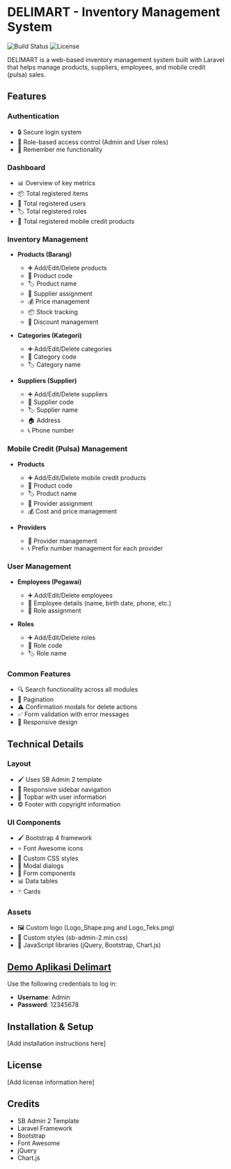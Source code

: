 # DELIMART - Inventory Management System

![Build Status](https://img.shields.io/badge/build-passing-brightgreen)
![License](https://img.shields.io/badge/license-MIT-blue)

DELIMART is a web-based inventory management system built with Laravel that helps manage products, suppliers, employees, and mobile credit (pulsa) sales.

## Features

### Authentication

- 🔒 Secure login system
- 👥 Role-based access control (Admin and User roles)
- 💾 Remember me functionality

### Dashboard

- 📊 Overview of key metrics
- 📦 Total registered items
- 👤 Total registered users
- 🏷️ Total registered roles
- 📱 Total registered mobile credit products

### Inventory Management

- **Products (Barang)**
  - ➕ Add/Edit/Delete products
  - 🧾 Product code
  - 🏷️ Product name
  - 🔗 Supplier assignment
  - 💰 Price management
  - 📦 Stock tracking
  - 🔖 Discount management

- **Categories (Kategori)**
  - ➕ Add/Edit/Delete categories
  - 🧾 Category code
  - 🏷️ Category name

- **Suppliers (Supplier)**
  - ➕ Add/Edit/Delete suppliers
  - 🧾 Supplier code
  - 🏷️ Supplier name
  - 🏠 Address
  - 📞 Phone number

### Mobile Credit (Pulsa) Management

- **Products**
  - ➕ Add/Edit/Delete mobile credit products
  - 🧾 Product code
  - 🏷️ Product name
  - 🔗 Provider assignment
  - 💰 Cost and price management

- **Providers**
  - 🔗 Provider management
  - 📞 Prefix number management for each provider

### User Management

- **Employees (Pegawai)**
  - ➕ Add/Edit/Delete employees
  - 🧾 Employee details (name, birth date, phone, etc.)
  - 🔗 Role assignment

- **Roles**
  - ➕ Add/Edit/Delete roles
  - 🧾 Role code
  - 🏷️ Role name

### Common Features

- 🔍 Search functionality across all modules
- 📑 Pagination
- ⚠️ Confirmation modals for delete actions
- ✅ Form validation with error messages
- 📱 Responsive design

## Technical Details

### Layout

- 🖌️ Uses SB Admin 2 template
- 📱 Responsive sidebar navigation
- 👤 Topbar with user information
- ©️ Footer with copyright information

### UI Components

- 🖌️ Bootstrap 4 framework
- ⭐ Font Awesome icons
- 🎨 Custom CSS styles
- 📑 Modal dialogs
- 📝 Form components
- 📊 Data tables
- 🃏 Cards

### Assets

- 🖼️ Custom logo (Logo_Shape.png and Logo_Teks.png)
- 🎨 Custom styles (sb-admin-2.min.css)
- 📜 JavaScript libraries (jQuery, Bootstrap, Chart.js)

## [Demo Aplikasi Delimart](https://delimart.praktikum-cpanel-unbin.com)

Use the following credentials to log in:
- **Username**: Admin
- **Password**: 12345678

## Installation & Setup

[Add installation instructions here]

## License

[Add license information here]

## Credits

- SB Admin 2 Template
- Laravel Framework
- Bootstrap
- Font Awesome
- jQuery
- Chart.js
